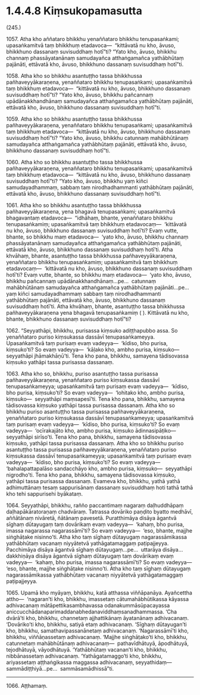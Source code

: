 # 1.4.4.8 Kiṃsukopamasutta

(245.)

1057\. Atha kho aññataro bhikkhu yenaññataro bhikkhu tenupasaṅkami; upasaṅkamitvā taṃ bhikkhuṃ etadavoca—  “kittāvatā nu kho, āvuso, bhikkhuno dassanaṃ suvisuddhaṃ hotī”ti? “Yato kho, āvuso, bhikkhu channaṃ phassāyatanānaṃ samudayañca atthaṅgamañca yathābhūtaṃ pajānāti, ettāvatā kho, āvuso, bhikkhuno dassanaṃ suvisuddhaṃ hotī”ti.

1058\. Atha kho so bhikkhu asantuṭṭho tassa bhikkhussa pañhaveyyākaraṇena, yenaññataro bhikkhu tenupasaṅkami; upasaṅkamitvā taṃ bhikkhuṃ etadavoca—  “kittāvatā nu kho, āvuso, bhikkhuno dassanaṃ suvisuddhaṃ hotī”ti? “Yato kho, āvuso, bhikkhu pañcannaṃ upādānakkhandhānaṃ samudayañca atthaṅgamañca yathābhūtaṃ pajānāti, ettāvatā kho, āvuso, bhikkhuno dassanaṃ suvisuddhaṃ hotī”ti.

1059\. Atha kho so bhikkhu asantuṭṭho tassa bhikkhussa pañhaveyyākaraṇena, yenaññataro bhikkhu tenupasaṅkami; upasaṅkamitvā taṃ bhikkhuṃ etadavoca—  “kittāvatā nu kho, āvuso, bhikkhuno dassanaṃ suvisuddhaṃ hotī”ti? “Yato kho, āvuso, bhikkhu catunnaṃ mahābhūtānaṃ samudayañca atthaṅgamañca yathābhūtaṃ pajānāti, ettāvatā kho, āvuso, bhikkhuno dassanaṃ suvisuddhaṃ hotī”ti.

1060\. Atha kho so bhikkhu asantuṭṭho tassa bhikkhussa pañhaveyyākaraṇena, yenaññataro bhikkhu tenupasaṅkami; upasaṅkamitvā taṃ bhikkhuṃ etadavoca—  “kittāvatā nu kho, āvuso, bhikkhuno dassanaṃ suvisuddhaṃ hotī”ti? “Yato kho, āvuso, bhikkhu yaṃ kiñci samudayadhammaṃ, sabbaṃ taṃ nirodhadhammanti yathābhūtaṃ pajānāti, ettāvatā kho, āvuso, bhikkhuno dassanaṃ suvisuddhaṃ hotī”ti.

1061\. Atha kho so bhikkhu asantuṭṭho tassa bhikkhussa pañhaveyyākaraṇena, yena bhagavā tenupasaṅkami; upasaṅkamitvā bhagavantaṃ etadavoca—  “idhāhaṃ, bhante, yenaññataro bhikkhu tenupasaṅkamiṃ; upasaṅkamitvā taṃ bhikkhuṃ etadavocaṃ—  ‘kittāvatā nu kho, āvuso, bhikkhuno dassanaṃ suvisuddhaṃ hotī’ti? Evaṃ vutte, bhante, so bhikkhu maṃ etadavoca—  ‘yato kho, āvuso, bhikkhu channaṃ phassāyatanānaṃ samudayañca atthaṅgamañca yathābhūtaṃ pajānāti, ettāvatā kho, āvuso, bhikkhuno dassanaṃ suvisuddhaṃ hotī’ti. Atha khvāhaṃ, bhante, asantuṭṭho tassa bhikkhussa pañhaveyyākaraṇena, yenaññataro bhikkhu tenupasaṅkamiṃ; upasaṅkamitvā taṃ bhikkhuṃ etadavocaṃ—  ‘kittāvatā nu kho, āvuso, bhikkhuno dassanaṃ suvisuddhaṃ hotī’ti? Evaṃ vutte, bhante, so bhikkhu maṃ etadavoca—  ‘yato kho, āvuso, bhikkhu pañcannaṃ upādānakkhandhānaṃ…pe…  catunnaṃ mahābhūtānaṃ samudayañca atthaṅgamañca yathābhūtaṃ pajānāti…pe…  yaṃ kiñci samudayadhammaṃ sabbaṃ taṃ nirodhadhammanti yathābhūtaṃ pajānāti, ettāvatā kho, āvuso, bhikkhuno dassanaṃ suvisuddhaṃ hotī’ti. Atha khvāhaṃ, bhante, asantuṭṭho tassa bhikkhussa pañhaveyyākaraṇena yena bhagavā tenupasaṅkamiṃ ( ). Kittāvatā nu kho, bhante, bhikkhuno dassanaṃ suvisuddhaṃ hotī”ti?

1062\. “Seyyathāpi, bhikkhu, purisassa kiṃsuko adiṭṭhapubbo assa. So yenaññataro puriso kiṃsukassa dassāvī tenupasaṅkameyya. Upasaṅkamitvā taṃ purisaṃ evaṃ vadeyya—  ‘kīdiso, bho purisa, kiṃsuko’ti? So evaṃ vadeyya—  ‘kāḷako kho, ambho purisa, kiṃsuko—  seyyathāpi jhāmakhāṇū’ti. Tena kho pana, bhikkhu, samayena tādisovassa kiṃsuko yathāpi tassa purisassa dassanaṃ.

1063\. Atha kho so, bhikkhu, puriso asantuṭṭho tassa purisassa pañhaveyyākaraṇena, yenaññataro puriso kiṃsukassa dassāvī tenupasaṅkameyya; upasaṅkamitvā taṃ purisaṃ evaṃ vadeyya—  ‘kīdiso, bho purisa, kiṃsuko’ti? So evaṃ vadeyya—  ‘lohitako kho, ambho purisa, kiṃsuko—  seyyathāpi maṃsapesī’ti. Tena kho pana, bhikkhu, samayena tādisovassa kiṃsuko yathāpi tassa purisassa dassanaṃ. Atha kho so bhikkhu puriso asantuṭṭho tassa purisassa pañhaveyyākaraṇena, yenaññataro puriso kiṃsukassa dassāvī tenupasaṅkameyya; upasaṅkamitvā taṃ purisaṃ evaṃ vadeyya—  ‘kīdiso, bho purisa, kiṃsuko’ti? So evaṃ vadeyya—  ‘ocīrakajāto kho, ambho purisa, kiṃsuko ādinnasipāṭiko—  seyyathāpi sirīso’ti. Tena kho pana, bhikkhu, samayena tādisovassa kiṃsuko, yathāpi tassa purisassa dassanaṃ. Atha kho so bhikkhu puriso asantuṭṭho tassa purisassa pañhaveyyākaraṇena, yenaññataro puriso kiṃsukassa dassāvī tenupasaṅkameyya; upasaṅkamitvā taṃ purisaṃ evaṃ vadeyya—  ‘kīdiso, bho purisa, kiṃsuko’ti? So evaṃ vadeyya—  ‘bahalapattapalāso sandacchāyo kho, ambho purisa, kiṃsuko—  seyyathāpi nigrodho’ti. Tena kho pana, bhikkhu, samayena tādisovassa kiṃsuko, yathāpi tassa purisassa dassanaṃ. Evameva kho, bhikkhu, yathā yathā adhimuttānaṃ tesaṃ sappurisānaṃ dassanaṃ suvisuddhaṃ hoti tathā tathā kho tehi sappurisehi byākataṃ.

1064\. Seyyathāpi, bhikkhu, rañño paccantimaṃ nagaraṃ daḷhuddhāpaṃ daḷhapākāratoraṇaṃ chadvāraṃ. Tatrassa dovāriko paṇḍito byatto medhāvī, aññātānaṃ nivāretā, ñātānaṃ pavesetā. Puratthimāya disāya āgantvā sīghaṃ dūtayugaṃ taṃ dovārikaṃ evaṃ vadeyya—  ‘kahaṃ, bho purisa, imassa nagarassa nagarassāmī’ti? So evaṃ vadeyya—  ‘eso, bhante, majjhe siṅghāṭake nisinno’ti. Atha kho taṃ sīghaṃ dūtayugaṃ nagarassāmikassa yathābhūtaṃ vacanaṃ niyyātetvā yathāgatamaggaṃ paṭipajjeyya. Pacchimāya disāya āgantvā sīghaṃ dūtayugaṃ…pe…  uttarāya disāya…  dakkhiṇāya disāya āgantvā sīghaṃ dūtayugaṃ taṃ dovārikaṃ evaṃ vadeyya—  ‘kahaṃ, bho purisa, imassa nagarassāmī’ti? So evaṃ vadeyya—  ‘eso, bhante, majjhe siṅghāṭake nisinno’ti. Atha kho taṃ sīghaṃ dūtayugaṃ nagarassāmikassa yathābhūtaṃ vacanaṃ niyyātetvā yathāgatamaggaṃ paṭipajjeyya.

1065\. Upamā kho myāyaṃ, bhikkhu, katā atthassa viññāpanāya. Ayañcettha attho—  ‘nagaran’ti kho, bhikkhu, imassetaṃ cātumahābhūtikassa kāyassa adhivacanaṃ mātāpettikasambhavassa odanakummāsūpacayassa aniccucchādanaparimaddanabhedanaviddhaṃsanadhammassa. ‘Cha dvārā’ti kho, bhikkhu, channetaṃ ajjhattikānaṃ āyatanānaṃ adhivacanaṃ. ‘Dovāriko’ti kho, bhikkhu, satiyā etaṃ adhivacanaṃ. ‘Sīghaṃ dūtayugan’ti kho, bhikkhu, samathavipassanānetaṃ adhivacanaṃ. ‘Nagarassāmī’ti kho, bhikkhu, viññāṇassetaṃ adhivacanaṃ. ‘Majjhe siṅghāṭako’ti kho, bhikkhu, catunnetaṃ mahābhūtānaṃ adhivacanaṃ—  pathavīdhātuyā, āpodhātuyā, tejodhātuyā, vāyodhātuyā. ‘Yathābhūtaṃ vacanan’ti kho, bhikkhu, nibbānassetaṃ adhivacanaṃ. ‘Yathāgatamaggo’ti kho, bhikkhu, ariyassetaṃ aṭṭhaṅgikassa maggassa adhivacanaṃ, seyyathidaṃ—  sammādiṭṭhiyā…pe…  sammāsamādhissā”ti.

---

1066\. Aṭṭhamaṃ.
